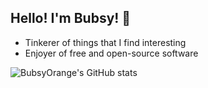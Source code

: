 ## Hello! I'm Bubsy! :wave:

- Tinkerer of things that I find interesting
- Enjoyer of free and open-source software

![BubsyOrange's GitHub stats](https://github-readme-stats.vercel.app/api?username=BubsyOrange&theme=tokyonight&show_icons=true)
